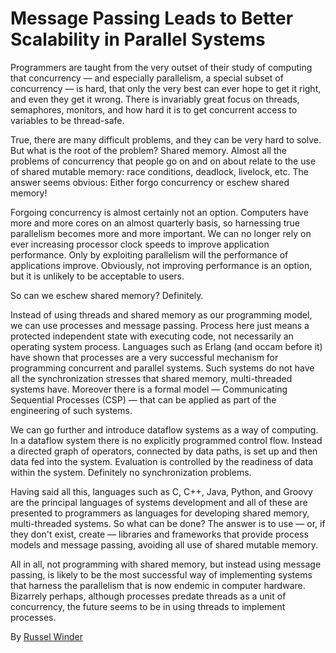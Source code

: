 # Message Passing Leads to Better Scalability in Parallel Systems

Programmers are taught from the very outset of their study of computing that concurrency — and especially parallelism, a special subset of concurrency — is hard, that only the very best can ever hope to get it right, and even they get it wrong. There is invariably great focus on threads, semaphores, monitors, and how hard it is to get concurrent access to variables to be thread-safe.

True, there are many difficult problems, and they can be very hard to solve. But what is the root of the problem? Shared memory. Almost all the problems of concurrency that people go on and on about relate to the use of shared mutable memory: race conditions, deadlock, livelock, etc. The answer seems obvious: Either forgo concurrency or eschew shared memory!

Forgoing concurrency is almost certainly not an option. Computers have more and more cores on an almost quarterly basis, so harnessing true parallelism becomes more and more important. We can no longer rely on ever increasing processor clock speeds to improve application performance. Only by exploiting parallelism will the performance of applications improve. Obviously, not improving performance is an option, but it is unlikely to be acceptable to users.

So can we eschew shared memory? Definitely.

Instead of using threads and shared memory as our programming model, we can use processes and message passing. Process here just means a protected independent state with executing code, not necessarily an operating system process. Languages such as Erlang (and occam before it) have shown that processes are a very successful mechanism for programming concurrent and parallel systems. Such systems do not have all the synchronization stresses that shared memory, multi-threaded systems have. Moreover there is a formal model — Communicating Sequential Processes (CSP) — that can be applied as part of the engineering of such systems.

We can go further and introduce dataflow systems as a way of computing. In a dataflow system there is no explicitly programmed control flow. Instead a directed graph of operators, connected by data paths, is set up and then data fed into the system. Evaluation is controlled by the readiness of data within the system. Definitely no synchronization problems.

Having said all this, languages such as C, C++, Java, Python, and Groovy are the principal languages of systems development and all of these are presented to programmers as languages for developing shared memory, multi-threaded systems. So what can be done? The answer is to use — or, if they don't exist, create — libraries and frameworks that provide process models and message passing, avoiding all use of shared mutable memory.

All in all, not programming with shared memory, but instead using message passing, is likely to be the most successful way of implementing systems that harness the parallelism that is now endemic in computer hardware. Bizarrely perhaps, although processes predate threads as a unit of concurrency, the future seems to be in using threads to implement processes.

By [Russel Winder](http://programmer.97things.oreilly.com/wiki/index.php/Russel_Winder)
